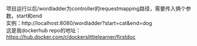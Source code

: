  项目运行以后/wordladder为controller的requestmapping路径，需要传入俩个参数。start和end<br>
 实例：http://localhost:8080/wordladder?start=cat&end=dog<br>
这是我dockerhub repo的地址：https://hub.docker.com/r/dockerslittlelearner/firstdoc

